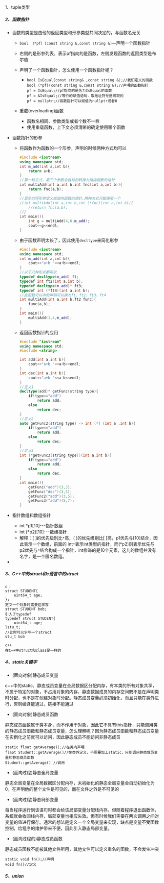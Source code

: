 1、tuple类型

##### 2、函数指针

- 函数的类型是由他的返回类型和形参类型共同决定的，与函数名无关

  - `bool （*pf）(const string &,const string &)`--声明一个函数指针

  - 右侧的是形参列表，表示pf指向的是函数，左侧发现函数的返回类型是布尔值

  - 声明了一个函数指针，怎么使用一个函数指针呢？

    - ```
      bool IsEqual(const string& ,const string &);//我们定义的函数
      bool (*pf)(const string &,const string &);//声明的函数指针
      pf = IsEqual;//pf指向的是名为IsEqual的函数
      pf = &IsEqual;//等价的赋值语句，取地址符号是可取的
      pf = nullptr;//函数指针可以赋值为nullptr或者0
      ```

  - 重载(overloading)函数

    - 函数名相同、参数类型或者个数不一样
    - 使用重载函数，上下文必须清晰的确定使用哪个函数 

- 函数指针的形参

  - 将函数作为函数的一个形参，声明的时候两种方式均可以

    ```c++
    #include <iostream>
    using namespace std;
    int m_add(int a,int b){
    	return a+b;
    }
    //第一种方式，第三个参数会自动的转换为指向函数的指针
    int multiAdd(int a,int b,int fnc(int a,int b)){
    	return fnc(a,b);
    }
    //显示的将形参定义成指向函数的指针,两种方式只能使用一个
    //int multiAdd(int a,int b,int (*fnc)(int a,int b)){
    	//return fnc(a,b);
    //}
    int main(){
    	int g = multiAdd(4,6,m_add);
    	cout<<g<<endl;
    }
    ```

  - 由于函数声明太长了，因此使用`decltype`来简化形参

    ```c++
    #include <iostream>
    using namespace std;
    int m_add(int a,int b){
    	cout<<"a+b "<<a+b<<endl;
    }
    //以下几种形式都可以
    typedef decltype(m_add) ft;
    typedef int ft2(int a,int b);
    typedef decltype(m_add)* ft3;
    typedef int (*ft4)(int a,int b);
    //此函数可以中的声明可以换为ft、ft2、ft3、ft4
    int multiAdd(int a,int b,ft2 func){
    	func(a,b);
    }
    int main(){
    	multiAdd(1,4,m_add);
    }
    ```

  - 返回函数指针的应用

    ```C++
    #include "iostream"
    using namespace std;
    #include <string>
    
    int add(int a,int b){
        cout<<"a+b "<<a+b<<endl;
    }
    int dec(int a,int b){
        cout<<"a+b "<<a-b<<endl;
    }
    //定义1
    decltype(add)* getFunc(string type){
        if(type=="add")
            return add;
        else
            return dec;
    }
    //定义2
    auto getFunc2(string type) -> int (*) (int a ,int b){
        if(type=="add")
            return add;
        else
            return dec;
    }
    //定义3
    int (*getFunc3(string type))(int a,int b){
        if(type=="add")
            return add;
        else
            return dec;
    }
    int main(){
        getFunc("add")(3,5);
        getFunc("dec")(3,5);
        getFunc2("add")(3,5);
        getFunc3("add")(5,7);
    }
    ```

- 指针数组和数组指针

  - int *p1[10]---指针数组
  - int  (*p2)[10]---数组指针
  - 解释：[ ]的优先级别比`*`高，( )的优先级别比[ ]高，p1优先与[10]结合，因此表示一个数组，前面的 int`*`表示int类型的指针，而(*p2)则表示优先与p2优先与`*`结合构成一个指针，int修饰的是10个元素，这儿的数组并没有名字，是一个匿名数组。

- 

##### 3、C++中的struct和c语言中的struct

```
c：
struct STUDENT{
	uint64_t age;
};
定义一个对象时需要这样写
struct STUDENT bob;
引入了typedef
typedef struct STUDENT{
	uint64_t age;
}stu_t;
//此时可以少写一个struct 
stu_t bob

c++
在C++中struct和class是一样的
```

##### 4、static关键字

- (面向对象)静态成员变量

c++中的static，静态成员变量在全局数据区分配内存，有本类的所有对象共享，不属于特定的对象，不占用对象的内存，静态数据成员的内存空间既不是在声明类时分配，也不是在创建对象时分配。静态成员变量必须初始化，而且只能在类外进行，否则编译能通过，链接不能通过

- (面向对象)静态成员函数

静态成员函数属于类本身，而不作用于对象，因此它不具有this指针，只能调用类的静态成员函数和静态成员变量，怎么理解呢？因为静态成员函数和静态成员变量在实例化之前就可以访问，因此静态成员不能访问非静态成员

```
static float getAverage();//在类内声明
flaot Student::getAverage()//在类外定义，不需要加上static，只能调用静态成员变量和静态成员函数
Student::getAverage() //调用
```

- (面向过程)静态全局变量

静态全局变量在全局数据区分配内存，未初始化的静态全局变量会自动初始化为0，在声明他的整个文件是可见的，而在文件之外是不可见的

- (面向过程)静态局部变量

每当程序运行到该语句时都会给该局部变量分配栈内存。但随着程序退出函数体，系统就会收回栈内存，局部变量也相应失效。但有时候我们需要在两次调用之间对变量的值进行保存。通常的想法是定义一个全局变量来实现，缺点是变量不受函数控制，给程序的维护带来不便，因此引入静态局部变量。

- (面向过程的)静态成员函数

静态成员函数不能被其他文件所用，其他文件可以定义重名的函数，不会发生冲突

```
static void fn();//声明
void fn()//定义
```

##### 5、union


